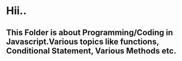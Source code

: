 # Hii..
##      This Folder is about Programming/Coding in Javascript.Various topics like functions, Conditional Statement, Various Methods etc.
